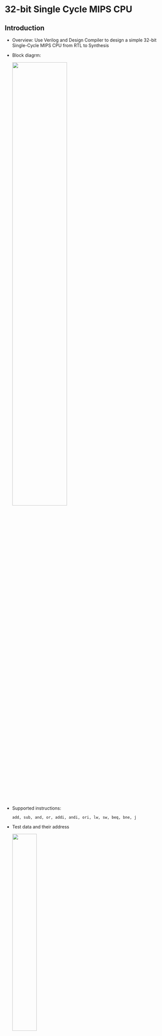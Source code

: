 # 32-bit Single Cycle MIPS CPU
## Introduction
* Overview: Use Verilog and Design Compiler to design a simple 32-bit Single-Cycle MIPS CPU from RTL to Synthesis

* Block diagrm:

  <img src="https://github.com/user-attachments/assets/aed70956-0f8c-42c5-8242-2ac2c080d888" width="60%" height="60%">

* Supported instructions: 
  ```
  add, sub, and, or, addi, andi, ori, lw, sw, beq, bne, j
  ```

* Test data and their address

  <img src="https://github.com/user-attachments/assets/24cfe2d1-3121-4791-b400-51360d2ddc5d" width="40%" height="40%">


## Simulation Result
<img src="https://github.com/user-attachments/assets/de88ded4-e3e3-4a3c-957f-56b02909b4ea" width="100%" height="100%">


